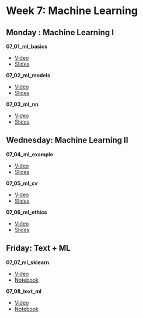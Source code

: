 # Week 7: Machine Learning

## Monday : Machine Learning I

**07_01_ml_basics**
- [Video](https://youtu.be/mQcoeygEcYA)
- [Slides](https://github.com/COGS108/Lectures-Fa20/blob/master/07_machine_learning/07_01_ml_basics.pdf)

**07_02_ml_models**
- [Video](https://youtu.be/jmbt9KXybhM)
- [Slides](https://github.com/COGS108/Lectures-Fa20/blob/master/07_machine_learning/07_02_ml_models.pdf)

**07_03_ml_nn**
- [Video](https://youtu.be/MnEqQt_2saw)
- [Slides](https://github.com/COGS108/Lectures-Fa20/blob/master/07_machine_learning/07_03_ml_nn.pdf)

## Wednesday: Machine Learning II

**07_04_ml_example**
- [Video](https://youtu.be/qS-bIZtG_sU)
- [Slides](https://github.com/COGS108/Lectures-Fa20/blob/master/07_machine_learning/07_03_ml_nn.pdf)

**07_05_ml_cv**
- [Video](https://youtu.be/Nldt1Hff_hI)
- [Slides](https://github.com/COGS108/Lectures-Fa20/blob/master/07_machine_learning/07_03_ml_nn.pdf)

**07_06_ml_ethics**
- [Video](https://youtu.be/WQOri8A88UM)
- [Slides](https://github.com/COGS108/Lectures-Fa20/blob/master/07_machine_learning/07_03_ml_nn.pdf)


## Friday: Text + ML

**07_07_ml_sklearn**
- [Video](https://youtu.be/L6UTl6wU6xM)
- [Notebook](https://github.com/COGS108/Lectures-Fa20/blob/master/07_machine_learning/07_07_ml_sklearn.ipynb)

**07_08_text_ml**
- [Video](https://youtu.be/NRHXqALsIBc)
- [Notebook](https://github.com/COGS108/Lectures-Fa20/blob/master/07_machine_learning/07_08_text_ml.ipynb)

